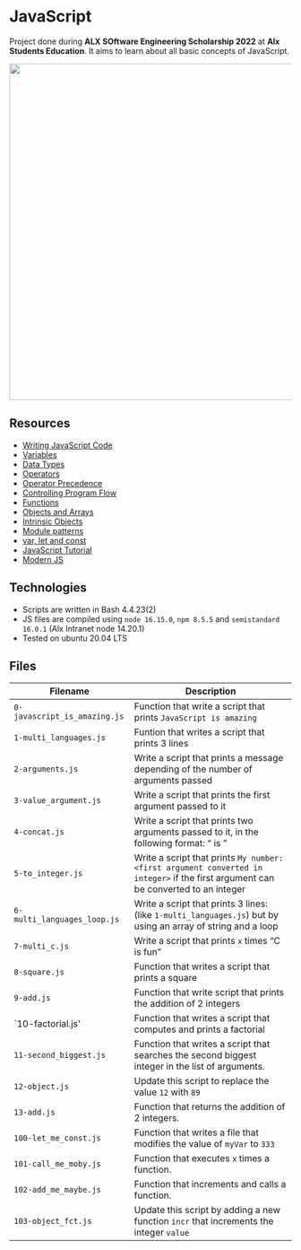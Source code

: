 # JavaScript

Project done during **ALX SOftware Engineering Scholarship 2022** at **Alx Students Education**. It aims to learn about all basic concepts of JavaScript.

<img src="https://cdn.mos.cms.futurecdn.net/EzgdmaCQuT84bgDL4fhXZS-650-80.jpg" width="600px"/>

## Resources
* [Writing JavaScript Code]()
* [Variables]()
* [Data Types]()
* [Operators]()
* [Operator Precedence]()
* [Controlling Program Flow]()
* [Functions]()
* [Objects and Arrays]()
* [Intrinsic Objects]()
* [Module patterns]()
* [var, let and const]()
* [JavaScript Tutorial]()
* [Modern JS]()

## Technologies
* Scripts are written in Bash 4.4.23(2)
* JS files are compiled using `node 16.15.0`, `npm 8.5.5` and `semistandard 16.0.1` (Alx Intranet node 14.20.1)
* Tested on ubuntu 20.04 LTS

## Files

| Filename | Description|
|--------|----------|
|`0-javascript_is_amazing.js`|Function that write a script that prints `JavaScript is amazing`|
|`1-multi_languages.js`|Funtion that writes a script that prints 3 lines|
|`2-arguments.js`|Write a script that prints a message depending of the number of arguments passed|
|`3-value_argument.js`|Write a script that prints the first argument passed to it|
|`4-concat.js`|Write a script that prints two arguments passed to it, in the following format: “ is ”|
|`5-to_integer.js`|Write a script that prints `My number: <first argument converted in integer>` if the first argument can be converted to an integer|
|`6-multi_languages_loop.js`|Write a script that prints 3 lines: (like `1-multi_languages.js`) but by using an array of string and a loop|
|`7-multi_c.js`|Write a script that prints `x` times “C is fun”|
|`8-square.js`|Function that writes a script that prints a square|
|`9-add.js`|Function that write script that prints the addition of 2 integers|
|`10-factorial.js'|Function that writes a script that computes and prints a factorial|
|`11-second_biggest.js`|Function that writes a script that searches the second biggest integer in the list of arguments.|
|`12-object.js`|Update this script to replace the value `12` with `89`|
|`13-add.js`|Function that returns the addition of 2 integers.|
|`100-let_me_const.js`|Function that writes a file that modifies the value of `myVar` to `333`|
|`101-call_me_moby.js`|Function that executes `x` times a function.|
|`102-add_me_maybe.js`|Function that increments and calls a function.|
|`103-object_fct.js`|Update this script by adding a new function `incr` that increments the integer `value`|
